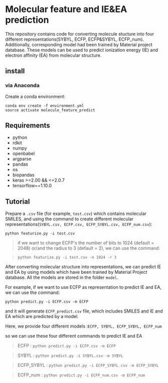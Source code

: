 # Molecular feature and IE&EA prediction
This repository contains code for converting molecule stucture into four different representations(SYBYL, ECFP, ECFP&SYBYL, ECFP_num). Additionally, corresponding model had been trained by Material project database. These models can be used to predict ionization energy (IE) and electron affinity (EA) from molecular structure.

## install
### via Anaconda
Create a conda environment:

```
conda env create -f environment.yml
source activate molecule_feature_predict
```



## Requirements 
* python
* rdkit
* numpy
* openbabel
* argparse
* pandas
* os
* biopandas
* keras >=2.00 && <=2.0.7
* tensorflow==1.10.0

## Tutorial
Prepare a `.csv` file (for example, `test.csv`) which contains molecular SMILES, and using the command to create different molecular representations(`SYBYL.csv, ECFP.csv, ECFP_SYBYL.csv, ECFP_num.csv`):

```python featurize.py -i test.csv```

>if we want to change ECFP's the number of bits to 1024 (default = 2048) or/and the radius to 3 (default = 2), we can use the command:

>```python featurize.py -i test.csv -n 1024 -r 3```


After converting molecular structure into representations, we can predict IE and EA by using models which have been trained by Material Project database. All the models are stored in the folder `model`.

For example, if we want to use ECFP as representation to predict IE and EA, we can use the command:

```python predict.py -i ECFP.csv -m ECFP```


and it will generate  `ECFP_predict.csv` file,  which includes SMILES and IE and EA which are predicted by a model.

Here, we provide four different models :`ECFP, SYBYL, ECFP_SYBYL, ECFP_num`

so we can use these four different commands to predict IE and EA

>ECFP : ```python predict.py -i ECFP.csv -m ECFP```

>SYBYL : ```python predict.py -i SYBYL.csv -m SYBYL```

>ECFP_SYBYL : ```python predict.py -i ECFP_SYBYL.csv -m ECFP_SYBYL```

>ECFP_num : ```python predict.py -i ECFP_num.csv -m ECFP_num``` 


